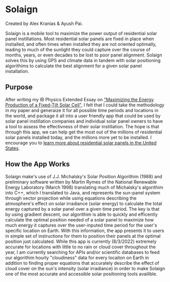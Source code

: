 # Solaign
Created by Alex Kranias & Ayush Pai.

Solaign is a mobile tool to maximize the power output of residential solar panel instillations. Most residential solar panels are fixed in place when instialled, and often times when installed they are not oriented optimally, leading to much of the sunlight they could capture over the course of months, years, or even decades to be lost to poor panel alignment. Solaign solves this by using GPS and climate data in tandem with solar positioning algorithims to calculate the best alignment for a given solar panel installation.

## Purpose
After writing my IB Physics Extended Essay on ["Maximizing the Energy Production of a Fixed-Tilt Solar Cell"](https://drive.google.com/file/d/1nEn__nq9saxK5wogBIKF1KFQjA58j0wy/view?usp=sharing), I felt that I could take the methodology in my paper and generaize it for all possible time periods and locations in the world, and package it all into a user friendly app that could be used by solar panel instillation companies and individual solar panel owners to have a tool to assess the effectivness of their solar instillation. The hope is that through this app, we can help get the most out of the millions of residential solar panels installed today, and the millions more yet to be installed. I encourage you to [learn more about residential solar panels in the United States](https://usafacts.org/articles/how-much-solar-energy-do-homes-produce/#:~:text=Since%20then%2C%20the%20number%20of,solar%20systems%20in%20the%20US).


## How the App Works
Solaign make's use of J.J. Michalsky's Solar Position Algorithim (1988) and preliminary software written by Martin Rymes of the National Renewable Energy Laboratory (March 1998) translating much of Michalsky's algorithim into C++, which I translated to Java, and represents the sun-panel system through vector projection while using equations describing the atmosphere's effect on solar irradiance (solar energy) to calculate the total energy captured by a solar panel over a given time period. The key is that by using gradient descent, our algorithim is able to quickly and efficently calculate the optimal position needed of a solar panel to maximize how much energy it captures over the user-inputed time period for the user's specific location on Earth. With this information, the app presents it to users in simple set of instructions for them to position their panels at the optimal position just calculated. While this app is currently (8/3/2022) extremely accurate for locations with little to no rain or cloud cover throughout the year, I am currently searching for APIs and/or scientific databases to feed our algorithim hourly "cloudiness" data for every locaiton on Earth in addition to finding proper equations that accurately describe the effect of cloud cover on the sun's intensity (solar irradiance) in order to make Solaign one of the most accurate and accessible solar positioning tools availible.
